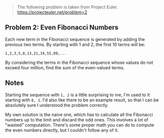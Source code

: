 > The following problem is taken from Project Euler.
> https://projecteuler.net/problem=2

## Problem 2: Even Fibonacci Numbers

Each new term in the Fibonacci sequence is generated by adding the previous two terms. By
starting with 1 and 2, the first 10 terms will be:

`1,2,3,5,8,13,21,34,55,89,...`

By considering the terms in the Fibonacci sequence whose values do not exceed four
million, find the sum of the even-valued terms.

## Notes

Starting the sequence with `1, 2` is a little surprising to me, I'm used to it starting
with `0, 1`. I'd also like there to be an example result, so that I can be absolutely sure
I understood the problem correctly.

My own solution is the naive one, which has to calculate all the Fibonacci numbers up to
the limit and discard the odd ones. This involves a lot of "wasted" computation. There's
some proper math you can do to compute the even numbers directly, but I couldn't follow
any of it.
